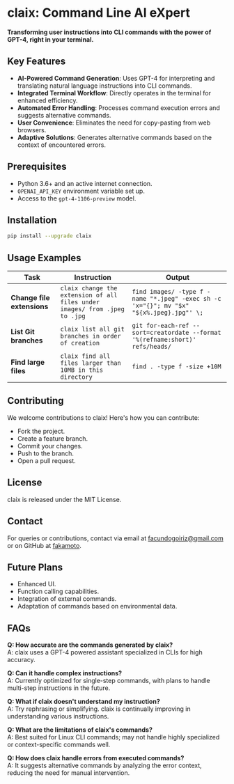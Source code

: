 # claix: Command Line AI eXpert

**Transforming user instructions into CLI commands with the power of GPT-4, right in your terminal.**

## Key Features

- **AI-Powered Command Generation**: Uses GPT-4 for interpreting and translating natural language instructions into CLI commands.
- **Integrated Terminal Workflow**: Directly operates in the terminal for enhanced efficiency.
- **Automated Error Handling**: Processes command execution errors and suggests alternative commands.
- **User Convenience**: Eliminates the need for copy-pasting from web browsers.
- **Adaptive Solutions**: Generates alternative commands based on the context of encountered errors.

## Prerequisites

- Python 3.6+ and an active internet connection.
- `OPENAI_API_KEY` environment variable set up.
- Access to the `gpt-4-1106-preview` model.

  
## Installation

```bash
pip install --upgrade claix
```




## Usage Examples

| Task | Instruction | Output |
|------|-------------|--------|
| **Change file extensions** | `claix change the extension of all files under images/ from .jpeg to .jpg` | `find images/ -type f -name "*.jpeg" -exec sh -c 'x="{}"; mv "$x" "${x%.jpeg}.jpg"' \;` |
| **List Git branches** | `claix list all git branches in order of creation` | `git for-each-ref --sort=creatordate --format '%(refname:short)' refs/heads/` |
| **Find large files** | `claix find all files larger than 10MB in this directory` | `find . -type f -size +10M` |

## Contributing

We welcome contributions to claix! Here's how you can contribute:
- Fork the project.
- Create a feature branch.
- Commit your changes.
- Push to the branch.
- Open a pull request.

## License

claix is released under the MIT License.

## Contact

For queries or contributions, contact via email at facundogoiriz@gmail.com or on GitHub at [fakamoto](https://github.com/fakamoto).

## Future Plans

- Enhanced UI.
- Function calling capabilities.
- Integration of external commands.
- Adaptation of commands based on environmental data.

## FAQs

**Q: How accurate are the commands generated by claix?**  
A: claix uses a GPT-4 powered assistant specialized in CLIs for high accuracy.

**Q: Can it handle complex instructions?**  
A: Currently optimized for single-step commands, with plans to handle multi-step instructions in the future.

**Q: What if claix doesn't understand my instruction?**  
A: Try rephrasing or simplifying. claix is continually improving in understanding various instructions.

**Q: What are the limitations of claix's commands?**  
A: Best suited for Linux CLI commands; may not handle highly specialized or context-specific commands well.

**Q: How does claix handle errors from executed commands?**  
A: It suggests alternative commands by analyzing the error context, reducing the need for manual intervention.
